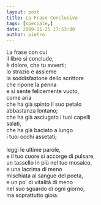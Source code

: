 ```yaml
---
layout: post
title: La Frase Conclusiva
tags: [speciale,]
date: 2009-11-25 17:53:00
author: pietro
---
```

La frase con cui<br/>il libro si conclude,<br/>è dolore, che tu avverti;<br/>lo strazio e assieme<br/>la soddisfazione dello scrittore<br/>che ripone la penna<br/>e si sente felicemente vuoto,<br/>come aria<br/>che ha già spinto il suo petalo<br/>abbastanza lontano;<br/>che ha già asciugato i tuoi capelli<br/>salati,<br/>che ha già baciato a lungo<br/>i tuoi occhi assetati;<br/><br/>leggi le ultime parole,<br/>e il tuo cuore si accorge di pulsare,<br/>un tassello in più nel tuo mosaico,<br/>e una lacrima di meno<br/>mischiata al sangue del poeta,<br/>e un po' di vitalità di meno<br/>nel suo sguardo di ogni giorno,<br/>ma soprattutto gioia.
